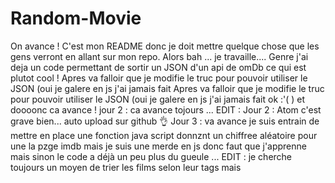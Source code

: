 # Random-Movie
On avance ! C'est mon README donc je doit mettre quelque chose que les gens verront en allant sur mon repo.
Alors bah ... je travaille....
Genre j'ai deja un code permettant de sortir un JSON d'un api de omDb ce qui est plutot cool !
Apres va falloir que je modifie le truc pour pouvoir utiliser le JSON (oui je galere en js j'ai jamais fait 
Apres va falloir que je modifie le truc pour pouvoir utiliser le JSON (oui je galere en js j'ai jamais fait
ok :'( )
et doooonc ca avance !
jour 2 : ca avance tojours ...
EDIT : Jour 2 : Atom c'est grave bien... auto upload sur github :ok_hand:
Jour 3 : va avance je suis entrain de mettre en place une fonction java script donnznt un chiffree aléatoire pour une la pzge imdb mais je suis une merde en js donc faut que j'apprenne mais sinon le code a déjà un peu plus du gueule ...
EDIT : je cherche toujours un moyen de trier les films selon leur tags mais 
